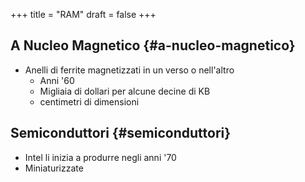 +++
title = "RAM"
draft = false
+++

## A Nucleo Magnetico {#a-nucleo-magnetico}

-   Anelli di ferrite magnetizzati in un verso o nell'altro
    -   Anni '60
    -   Migliaia di dollari per alcune decine di KB
    -   centimetri di dimensioni


## Semiconduttori {#semiconduttori}

-   Intel li inizia a produrre negli anni '70
-   Miniaturizzate
